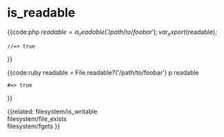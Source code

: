 # is_readable

{{code:php
    $readable = is_readable('/path/to/foobar');
    var_export($readable);

    //=> true
}}

{{code:ruby
    readable = File.readable?('/path/to/foobar')
    p readable

    #=> true
}}


{{related:
    filesystem/is_writable    
    filesystem/file_exists    
    filesystem/fgets
}}
